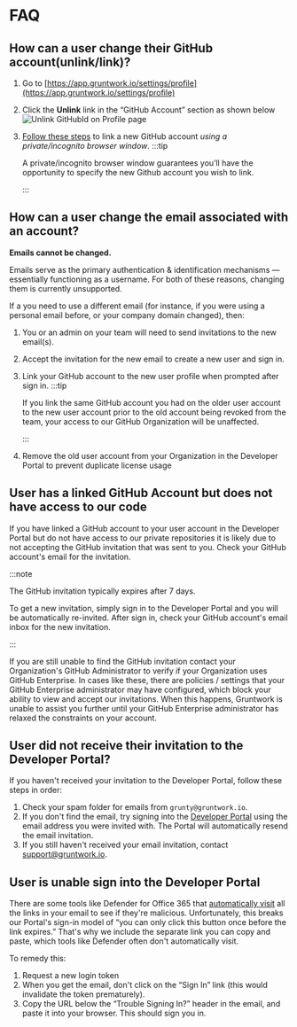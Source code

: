# FAQ

## How can a user change their GitHub account(unlink/link)?

1. Go to [https://app.gruntwork.io/settings/profile](https://app.gruntwork.io/settings/profile)
1. Click the **Unlink** link in the &ldquo;GitHub Account&rdquo; section as shown below
    ![Unlink GitHubId on Profile page](/img/faq/developer-portal/unlink-github.png)
1. [Follow these steps](./link-github-id.md) to link a new GitHub account *using a private/incognito browser window*.
    :::tip

    A private/incognito browser window guarantees you’ll have the opportunity to specify the new Github account you wish to link.

    :::

## How can a user change the email associated with an account?

**Emails cannot be changed.**

Emails serve as the primary authentication & identification mechanisms — essentially functioning as a username. For both of these reasons, changing them is currently unsupported.

If a you need to use a different email (for instance, if you were using a personal email before, or your company domain changed), then:

1. You or an admin on your team will need to send invitations to the new email(s).
1. Accept the invitation for the new email to create a new user and sign in.
1. Link your GitHub account to the new user profile when prompted after sign in.
    :::tip

    If you link the same GitHub account you had on the older user account to the new user account prior to the old account being revoked from the team, your access to our GitHub Organization will be unaffected.

    :::
1. Remove the old user account from your Organization in the Developer Portal to prevent duplicate license usage

## User has a linked GitHub Account but does not have access to our code

If you have linked a GitHub account to your user account in the Developer Portal but do not have access to our private repositories it is likely due to not accepting the GitHub invitation that was sent to you. Check your GitHub account's email for the invitation.

:::note

The GitHub invitation typically expires after 7 days.

To get a new invitation, simply sign in to the Developer Portal and you will be automatically re-invited. After sign in, check your GitHub account's email inbox for the new invitation.

:::

If you are still unable to find the GitHub invitation contact your Organization's GitHub Administrator to verify if your Organization uses GitHub Enterprise. In cases like these, there are policies / settings that your GitHub Enterprise administrator may have configured, which block your ability to view and accept our invitations. When this happens, Gruntwork is unable to assist you further until your GitHub Enterprise administrator has relaxed the constraints on your account.


## User did not receive their invitation to the Developer Portal?

If you haven't received your invitation to the Developer Portal, follow these steps in order:

1. Check your spam folder for emails from `grunty@gruntwork.io`.
1. If you don't find the email, try signing into the [Developer Portal](https://app.gruntwork.io) using the email address you were invited with. The Portal will automatically resend the email invitation.
1. If you still haven't received your email invitation, contact <support@gruntwork.io>.


## User is unable sign into the Developer Portal

There are some tools like Defender for Office 365 that [automatically visit](https://learn.microsoft.com/en-us/microsoft-365/security/office-365-security/safe-links-about?view=o365-worldwide) all the links in your email to see if they're malicious. Unfortunately, this breaks our Portal's sign-in model of &ldquo;you can only click this button once before the link expires.&rdquo; That's why we include the separate link you can copy and paste, which tools like Defender often don't automatically visit.

To remedy this:

1. Request a new login token
1. When you get the email, don't click on the &ldquo;Sign In&rdquo; link (this would invalidate the token prematurely).
1. Copy the URL below the &ldquo;Trouble Signing In?&rdquo; header in the email, and paste it into your browser. This should sign you in.
